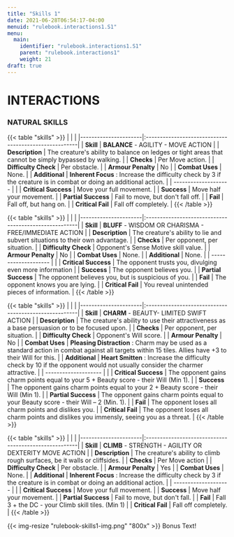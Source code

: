 ```yaml
---
title: "Skills 1"
date: 2021-06-28T06:54:17-04:00
menuid: "rulebook.interactions1.S1"
menu:
  main:
    identifier: "rulebook.interactions1.S1"
    parent: "rulebook.interactions1"
    weight: 21
draft: true
---
```


# INTERACTIONS

### NATURAL SKILLS

{{< table "skills" >}}
|                      |                                                       |
|----------------------|:------------------------------------------------------|
| **Skill**            | **BALANCE** - AGILITY - MOVE ACTION |
| **Description**      | The creature's ability to balance on ledges or tight areas that cannot be simply bypassed by walking. |
| **Checks**           | Per Move action. |
| **Difficulty Check** | Per obstacle. |
| **Armour Penalty**   | No |
| **Combat Uses**      | None. |
| **Additional**       | **Inherent Focus** : Increase the difficulty check by 3 if the creature is in combat or doing an additional action. |
| -------------------- |                                                       |
| **Critical Success** | Move your full movement. |
| **Success**          | Move half your movement. |
| **Partial Success**  | Fail to move, but don't fall off. |
| **Fail**             | Fall off, but hang on. |
| **Critical Fail**    | Fall off completely. |
{{< /table >}}

{{< table "skills" >}}
|                      |                                                       |
|----------------------|:------------------------------------------------------|
| **Skill**            | **BLUFF** - WISDOM OR CHARISMA - FREE/IMMEDIATE ACTION |
| **Description**      | The creature's ability to lie and subvert situations to their own advantage. |
| **Checks**           | Per opponent, per situation. |
| **Difficulty Check** | Opponent's Sense Motive skill value.  |
| **Armour Penalty**   | No  |
| **Combat Uses**      | None.  |
| **Additional**       | None.  |
| -------------------- |   |
| **Critical Success** | The opponent trusts you, divulging even more information   |
| **Success**          | The opponent believes you.  |
| **Partial Success**  | The opponent believes you, but is suspicious of you.  |
| **Fail**             | The opponent knows you are lying.  |
| **Critical Fail**    | You reveal unintended pieces of information.  |
{{< /table >}}

{{< table "skills" >}}
|                      |                                                       |
|----------------------|:------------------------------------------------------|
| **Skill**            | **CHARM** - BEAUTY-  LIMITED SWIFT ACTION  |
| **Description**      | The creature's ability to use their attractiveness as a base persuasion or to be focused upon.  |
| **Checks**           | Per opponent, per situation. |
| **Difficulty Check** | Opponent's Will score.  |
| **Armour Penalty**   | No  |
| **Combat Uses**      | **Pleasing Distraction** : Charm may be used as a standard action in combat against all targets within 15 tiles. Allies have +3 to their Will for this. |
| **Additional**       | **Heart Smitten** : Increase the difficulty check by 10 if the opponent would not usually consider the charmer attractive.  |
| -------------------- |   |
| **Critical Success** | The opponent gains charm points equal to your 5 + Beauty score - their Will (Min 1).  |
| **Success**          | The opponent gains charm points equal to your 2 + Beauty score - their Will (Min 1).  |
| **Partial Success**  | The opponent gains charm points equal to your Beauty score - their Will – 2 (Min. 1).  |
| **Fail**             | The opponent loses all charm points and dislikes you.  |
| **Critical Fail**    | The opponent loses all charm points and dislikes you immensly, seeing you as a threat. |
{{< /table >}}

{{< table "skills" >}}
|                      |                                                       |
|----------------------|:------------------------------------------------------|
| **Skill**            | **CLIMB** - STRENGTH - AGILITY OR DEXTERITY MOVE ACTION  |
| **Description**      | The creature's ability to climb rough surfaces, be it walls or cliffsides. |
| **Checks**           | Per Move action  |
| **Difficulty Check** | Per obstacle.   |
| **Armour Penalty**   | Yes  |
| **Combat Uses**      | None. |
| **Additional**       | **Inherent Focus** : Increase the difficulty check by 3 if the creature is in combat or doing an additional action.  |
| -------------------- |   |
| **Critical Success** | Move your full movement.  |
| **Success**          | Move half your movement.  |
| **Partial Success**  | Fail to move, but don't fall.  |
| **Fail**             | Fall 3 + the DC - your Climb skill tiles. (Min 1)  |
| **Critical Fail**    | Fall off completely.  |
{{< /table >}}

{{< img-resize "rulebook-skills1-img.png" "800x" >}}
Bonus Text!
